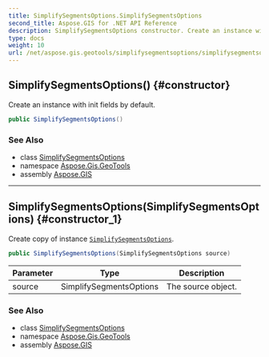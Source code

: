 ```yaml
---
title: SimplifySegmentsOptions.SimplifySegmentsOptions
second_title: Aspose.GIS for .NET API Reference
description: SimplifySegmentsOptions constructor. Create an instance with init fields by default
type: docs
weight: 10
url: /net/aspose.gis.geotools/simplifysegmentsoptions/simplifysegmentsoptions/
---
```

## SimplifySegmentsOptions() {#constructor}

Create an instance with init fields by default.

```csharp
public SimplifySegmentsOptions()
```

### See Also

* class [SimplifySegmentsOptions](../)
* namespace [Aspose.Gis.GeoTools](../../simplifysegmentsoptions/)
* assembly [Aspose.GIS](../../../)

---

## SimplifySegmentsOptions(SimplifySegmentsOptions) {#constructor_1}

Create copy of instance [`SimplifySegmentsOptions`](../).

```csharp
public SimplifySegmentsOptions(SimplifySegmentsOptions source)
```

| Parameter | Type | Description |
| --- | --- | --- |
| source | SimplifySegmentsOptions | The source object. |

### See Also

* class [SimplifySegmentsOptions](../)
* namespace [Aspose.Gis.GeoTools](../../simplifysegmentsoptions/)
* assembly [Aspose.GIS](../../../)


